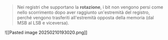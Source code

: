> Nei registri che supportano la **rotazione**, i bit non vengono persi come nello scorrimento dopo aver raggiunto un'estremità del registro, perché vengono trasferiti all'estremità opposta della memoria (dal MSB al LSB e viceversa).

![[Pasted image 20250210193020.png]]
